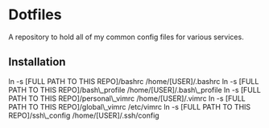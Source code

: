 # Dotfiles
A repository to hold all of my common config files for various services.
## Installation
ln -s [FULL PATH TO THIS REPO]/bashrc /home/[USER]/.bashrc
ln -s [FULL PATH TO THIS REPO]/bash\\_profile /home/[USER]/.bash\\_profile
ln -s [FULL PATH TO THIS REPO]/personal\\_vimrc /home/[USER]/.vimrc
ln -s [FULL PATH TO THIS REPO]/global\\_vimrc /etc/vimrc
ln -s [FULL PATH TO THIS REPO]/ssh\\_config /home/[USER]/.ssh/config

